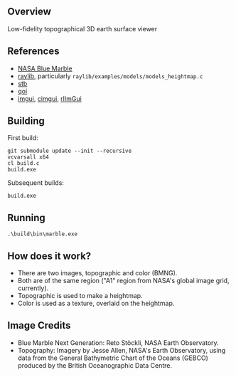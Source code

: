 ## Overview

Low-fidelity topographical 3D earth surface viewer


## References

- [NASA Blue Marble](https://visibleearth.nasa.gov/collection/1484/blue-marble)
- [raylib](https://github.com/raysan5/raylib), particularly `raylib/examples/models/models_heightmap.c`
- [stb](https://github.com/nothings/stb)
- [qoi](https://github.com/phoboslab/qoi)
- [imgui](https://github.com/ocornut/imgui), [cimgui](https://github.com/cimgui/cimgui), [rlImGui](https://github.com/raylib-extras/rlImGui)


## Building

First build:
```
git submodule update --init --recursive
vcvarsall x64
cl build.c
build.exe
```

Subsequent builds:
```
build.exe
```


## Running

```
.\build\bin\marble.exe
```

## How does it work?

- There are two images, topographic and color (BMNG).
- Both are of the same region ("A1" region from NASA's global image grid, currently).
- Topographic is used to make a heightmap.
- Color is used as a texture, overlaid on the heightmap.


## Image Credits

- Blue Marble Next Generation: Reto Stöckli, NASA Earth Observatory.
- Topography: Imagery by Jesse Allen, NASA's Earth Observatory, using data from the General Bathymetric Chart of the Oceans (GEBCO) produced by the British Oceanographic Data Centre.

